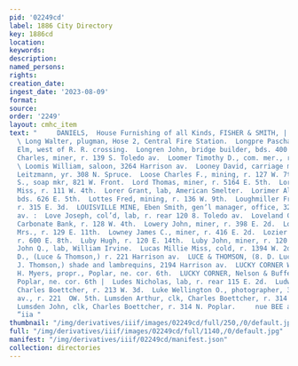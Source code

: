 ```yaml
---
pid: '02249cd'
label: 1886 City Directory
key: 1886cd
location: 
keywords: 
description: 
named_persons: 
rights: 
creation_date: 
ingest_date: '2023-08-09'
format: 
source: 
order: '2249'
layout: cmhc_item
text: "     DANIELS,  House Furnishing of all Kinds, FISHER & SMITH, | LON 170 LUM
  \ Long Walter, plugman, Hose 2, Central Fire Station.  Longpre Paschal, lab, r.
  Elm, west of R. R. crossing.  Longren John, bridge builder, bds. 400 E. 8th.  Longquist
  Charles, miner, r. 139 S. Toledo av.  Loomer Timothy D., com. mer., r. 120 E. 3d.
  \ Loomis William, saloon, 3264 Harrison av.  Looney David, carriage mkr, Charles
  Leitzmann, yr. 308 N. Spruce.  Loose Charles F., mining, r. 127 W. 7th.  Loper Harry
  S., soap mkr, 821 W. Front.  Lord Thomas, miner, r. 5164 E. 5th.  Loreaux Julia
  Miss, r. 111 W. 4th.  Lorer Grant, lab, American Smelter.  Lorimer Alexander, miner,
  bds. 626 E. 5th.  Lottes Fred, mining, r. 136 W. 9th.  Loughmiller Frank C., miner,
  r. 315 E. 3d.  LOUISVILLE MINE, Eben Smith, gen’l manager, office, 320 Harrison
  av. :  Love Joseph, col’d, lab, r. rear 120 8. Toledo av.  Loveland C. S., bkkpr,
  Carbonate Bank, r. 128 W. 4th.  Lowery John, miner, r. 398 E. 2d.  Lowman W. A.
  Mrs., r. 129 E. 11th.  Lowney James C., miner, r. 416 E. 2d.  Lozier Jennie Mrs.,
  r. 600 E. 8th.  Luby Hugh, r. 120 E. 14th.  Luby John, miner, r. 120 E. 14th.  Lucas
  John Q., lab, William Irvine.  Lucas Millie Miss, cold, r. 1394 W. 2d.  Luce Benjamin
  D., (Luce & Thomson,) r. 221 Harrison av.  LUCE & THOMSON, (8. D. Luce and Thomas
  J. Thomson,) shade and lambrequins, 2194 Harrison av.  LUCKY CORNER WOOD YARD, A.
  H. Myers, propr., Poplar, ne. cor. 6th.  LUCKY CORNER, Nelson & Buffehr, proprs.,
  Poplar, ne. cor. 6th |  Ludes Nicholas, lab, r. rear 115 E. 2d.  Ludwig Henry, cik,
  Charles Boettcher, r. 213 W. 3d.  Luke Wellington O., photographer, 328 Harrison
  av., r. 221  OW. 5th. Lumsden Arthur, clk, Charles Boettcher, r. 314 N. Poplar.
  Lumsden John, clk, Charles Boettcher, r. 314 N. Poplar.     nue BEE ae ™= HARDWARE,
  “iia "
thumbnail: "/img/derivatives/iiif/images/02249cd/full/250,/0/default.jpg"
full: "/img/derivatives/iiif/images/02249cd/full/1140,/0/default.jpg"
manifest: "/img/derivatives/iiif/02249cd/manifest.json"
collection: directories
---
```

